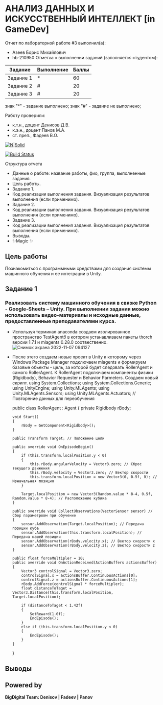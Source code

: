 # АНАЛИЗ ДАННЫХ И ИСКУССТВЕННЫЙ ИНТЕЛЛЕКТ [in GameDev]
Отчет по лабораторной работе #3 выполнил(а):
- Азеев Борис Михайлович
- hb-210950
Отметка о выполнении заданий (заполняется студентом):

| Задание | Выполнение | Баллы |
| ------ | ------ | ------ |
| Задание 1 | * | 60 |
| Задание 2 | # | 20 |
| Задание 3 | # | 20 |

знак "*" - задание выполнено; знак "#" - задание не выполнено;

Работу проверили:
- к.т.н., доцент Денисов Д.В.
- к.э.н., доцент Панов М.А.
- ст. преп., Фадеев В.О.

[![N|Solid](https://cldup.com/dTxpPi9lDf.thumb.png)](https://nodesource.com/products/nsolid)

[![Build Status](https://travis-ci.org/joemccann/dillinger.svg?branch=master)](https://travis-ci.org/joemccann/dillinger)

Структура отчета

- Данные о работе: название работы, фио, группа, выполненные задания.
- Цель работы.
- Задание 1.
- Код реализации выполнения задания. Визуализация результатов выполнения (если применимо).
- Задание 2.
- Код реализации выполнения задания. Визуализация результатов выполнения (если применимо).
- Задание 3.
- Код реализации выполнения задания. Визуализация результатов выполнения (если применимо).
- Выводы.
- ✨Magic ✨

## Цель работы
Познакомиться с программными средствами для создания системы машинного обучения и ее интеграции в Unity.

## Задание 1
### Реализовать систему машинного обучения в связке Python - Google-Sheets – Unity. При выполнении задания можно использовать видео-материалы и исходные данные, предоставленные преподавателями курса.
- Используя терминал anaconda создаем изолированное пространство TestAgentб в котором устанавливаем пакеты thorch версии 1.7.1 и mlagents 0.28.0 соотвественно.
![Снимок экрана 2022-11-07 094127](https://user-images.githubusercontent.com/114149527/200232737-a025528c-fd02-4ac5-a30f-df8344945740.png)
- После этего создаем новые проект в Unity к которому через Windows Package Manager подключаем mlagents и формируем базовые обьекты - цель, за которой будет следовать RollerAgent и самого RollerAgent. К RollerAgent подключаем компаненты физики (Rigidbody), Behavior Requester и Behavior Parmeters. Создаем новый скрипт.
  using System.Collections;
  using System.Collections.Generic;
  using UnityEngine;
  using Unity.MLAgents;
  using Unity.MLAgents.Sensors;
  using Unity.MLAgents.Actuators; // Повторение данных для переобучения

  public class RollerAgent : Agent
  {
      private Rigidbody rBody;

      void Start()
      {
          rBody = GetComponent<Rigidbody>();
      }

      public Transform Target; // Положение цели

      public override void OnEpisodeBegin()
      {
          if (this.transform.localPosition.y < 0)
          {
              this.rBody.angularVelocity = Vector3.zero; // Сброс текущего движения
              this.rBody.velocity = Vector3.zero; // Вектор скорости
              this.transform.localPosition = new Vector3(0, 0.5f, 0); // Изначальная позиция
          }

          Target.localPosition = new Vector3(Random.value * 8-4, 0.5f, Random.value * 8-4); // Расположение кубика
      }

      public override void CollectObservations(VectorSensor sensor) // Сбор параметровм при обучение
      {
          sensor.AddObservation(Target.localPosition); // Передача позиции куба
          sensor.AddObservation(this.transform.localPosition); // Передача нашей позиции
          sensor.AddObservation(rBody.velocity.x); // Вектор скорости x
          sensor.AddObservation(rBody.velocity.z); // Вектор скорости z
      }

      public float forceMultipler = 10;
      public override void OnActionReceived(ActionBuffers actionsBuffer)
      {
          Vector3 controlSignal = Vector3.zero;
          controlSignal.x = actionsBuffer.ContinuousActions[0];
          controlSignal.z = actionsBuffer.ContinuousActions[1];
          rBody.AddForce(controlSignal * forceMultipler);
          float distanceToTaget = Vector3.Distance(this.transform.localPosition, Target.localPosition);

          if (distanceToTaget < 1.42f)
          {
              SetReward(1.0f);
              EndEpisode();
          }
          else if (this.transform.localPosition.y < 0)
          {
              EndEpisode();
          }
      }
  }


## Выводы


## Powered by

**BigDigital Team: Denisov | Fadeev | Panov**
